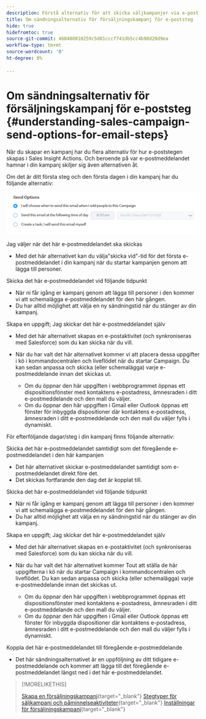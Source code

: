 ```yaml
---
description: Förstå alternativ för att skicka säljkampanjer via e-post - Marketo Docs - produktdokumentation
title: Om sändningsalternativ för försäljningskampanj för e-poststeg
hide: true
hidefromtoc: true
source-git-commit: 468488010259c5d81cccf741db5cc4b98d20d9ea
workflow-type: tm+mt
source-wordcount: '0'
ht-degree: 0%

---
```


# Om sändningsalternativ för försäljningskampanj för e-poststeg {#understanding-sales-campaign-send-options-for-email-steps}

När du skapar en kampanj har du flera alternativ för hur e-poststegen skapas i Sales Insight Actions. Och beroende på var e-postmeddelandet hamnar i din kampanj skiljer sig även alternativen åt.

Om det är ditt första steg och den första dagen i din kampanj har du följande alternativ:

![](assets/understanding-sales-campaign-send-options-for-email-steps-1.png)

Jag väljer när det här e-postmeddelandet ska skickas

* Med det här alternativet kan du välja&quot;skicka vid&quot;-tid för det första e-postmeddelandet i din kampanj när du startar kampanjen genom att lägga till personer.

Skicka det här e-postmeddelandet vid följande tidpunkt

* När ni får igång er kampanj genom att lägga till personer i den kommer vi att schemalägga e-postmeddelandet för den här gången.
* Du har alltid möjlighet att välja en ny sändningstid när du stänger av din kampanj.

Skapa en uppgift; Jag skickar det här e-postmeddelandet själv

* Med det här alternativet skapas en e-postaktivitet (och synkroniseras med Salesforce) som du kan skicka när du vill.
* När du har valt det här alternativet kommer vi att placera dessa uppgifter i kö i kommandocentralen och liveflödet när du startar Campaign. Du kan sedan anpassa och skicka (eller schemalägga) varje e-postmeddelande innan det skickas ut.

   * Om du öppnar den här uppgiften i webbprogrammet öppnas ett dispositionsfönster med kontaktens e-postadress, ämnesraden i ditt e-postmeddelande och den mall du väljer.
   * Om du öppnar den här uppgiften i Gmail eller Outlook öppnas ett fönster för inbyggda dispositioner där kontaktens e-postadress, ämnesraden i ditt e-postmeddelande och den mall du väljer fylls i dynamiskt.

För efterföljande dagar/steg i din kampanj finns följande alternativ:

Skicka det här e-postmeddelandet samtidigt som det föregående e-postmeddelandet i den här kampanjen

* Det här alternativet skickar e-postmeddelandet samtidigt som e-postmeddelandet direkt före det.
* Det skickas fortfarande den dag det är kopplat till.

Skicka det här e-postmeddelandet vid följande tidpunkt

* När ni får igång er kampanj genom att lägga till personer i den kommer vi att schemalägga e-postmeddelandet för den här gången.
* Du har alltid möjlighet att välja en ny sändningstid när du stänger av din kampanj.

Skapa en uppgift; Jag skickar det här e-postmeddelandet själv

* Med det här alternativet skapas en e-postaktivitet (och synkroniseras med Salesforce) som du kan skicka när du vill.
* När du har valt det här alternativet kommer Tout att ställa de här uppgifterna i kö när du startar Campaign i kommandocentralen och liveflödet. Du kan sedan anpassa och skicka (eller schemalägga) varje e-postmeddelande innan det skickas ut.

   * Om du öppnar den här uppgiften i webbprogrammet öppnas ett dispositionsfönster med kontaktens e-postadress, ämnesraden i ditt e-postmeddelande och den mall du väljer.
   * Om du öppnar den här uppgiften i Gmail eller Outlook öppnas ett fönster för inbyggda dispositioner där kontaktens e-postadress, ämnesraden i ditt e-postmeddelande och den mall du väljer fylls i dynamiskt.

Koppla det här e-postmeddelandet till föregående e-postmeddelande

* Det här sändningsalternativet är en uppföljning av ditt tidigare e-postmeddelande och kommer att lägga till det föregående e-postmeddelandet längst ned i det här e-postmeddelandet.

>[!MORELIKETHIS]
>
>[Skapa en försäljningskampanj](/help/marketo/product-docs/marketo-sales-insight/actions/campaigns/create-a-sales-campaign.md){target=&quot;_blank&quot;}
>[Stegtyper för säljkampanj och påminnelseaktiviteter](/help/marketo/product-docs/marketo-sales-insight/actions/campaigns/sales-campaign-step-types-and-reminder-tasks.md){target=&quot;_blank&quot;}
>[Inställningar för försäljningskampanj](/help/marketo/product-docs/marketo-sales-insight/actions/campaigns/sales-campaign-settings.md){target=&quot;_blank&quot;}
